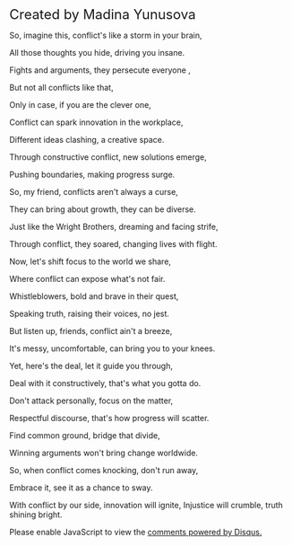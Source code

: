 <font size=5>Created by Madina Yunusova</font>

So, imagine this, conflict's like a storm in your brain, 

All those thoughts you hide, driving you insane.

Fights and arguments, they persecute everyone ,

But not all conflicts like that, 

Only in case, if you are the clever one, 

Conflict can spark innovation in the workplace, 

Different ideas clashing, a creative space.

Through constructive conflict, new solutions emerge,

Pushing boundaries, making progress surge.

So, my friend, conflicts aren't always a curse,

They can bring about growth, they can be diverse.

Just like the Wright Brothers, dreaming and facing strife, 

Through conflict, they soared, changing lives with flight.

Now, let's shift focus to the world we share, 

Where conflict can expose what's not fair.

Whistleblowers, bold and brave in their quest, 

Speaking truth, raising their voices, no jest.

But listen up, friends, conflict ain't a breeze,

It's messy, uncomfortable, can bring you to your knees.

Yet, here's the deal, let it guide you through, 

Deal with it constructively, that's what you gotta do.

Don't attack personally, focus on the matter, 

Respectful discourse, that's how progress will scatter.

Find common ground, bridge that divide,

Winning arguments won't bring change worldwide.

So, when conflict comes knocking, don't run away,

Embrace it, see it as a chance to sway.

With conflict by our side, innovation will ignite, Injustice will crumble, truth shining bright.



<script>
    /**
    *  RECOMMENDED CONFIGURATION VARIABLES: EDIT AND UNCOMMENT THE SECTION BELOW TO INSERT DYNAMIC VALUES FROM YOUR PLATFORM OR CMS.
    *  LEARN WHY DEFINING THESE VARIABLES IS IMPORTANT: https://disqus.com/admin/universalcode/#configuration-variables    */
    /*
    var disqus_config = function () {
    this.page.url = PAGE_URL;  // Replace PAGE_URL with your page's canonical URL variable
    this.page.identifier = PAGE_IDENTIFIER; // Replace PAGE_IDENTIFIER with your page's unique identifier variable
    };
    */
    (function() { // DON'T EDIT BELOW THIS LINE
    var d = document, s = d.createElement('script');
    s.src = 'https://exhitbion-1.disqus.com/embed.js';
    s.setAttribute('data-timestamp', +new Date());
    (d.head || d.body).appendChild(s);
    })();
</script>
<noscript>Please enable JavaScript to view the <a href="https://disqus.com/?ref_noscript">comments powered by Disqus.</a></noscript>